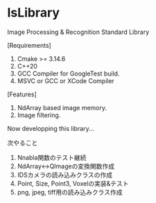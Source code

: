 # IsLibrary

Image Processing & Recognition Standard Library  


[Requirements]  
1. Cmake >= 3.14.6  
2. C++20  
3. GCC Compiler for GoogleTest build.
3. MSVC or GCC or XCode Compiler  

[Features]  
1. NdArray based image memory.  
2. Image filtering.  


Now developping this library...

次やること  
1. Nnabla関数のテスト継続
2. NdArray↔QImageの変換関数作成
3. IDSカメラの読み込みクラスの作成
4. Point, Size, Point3, Voxelの実装&テスト
5. png, jpeg, tiff用の読み込みクラス作成
